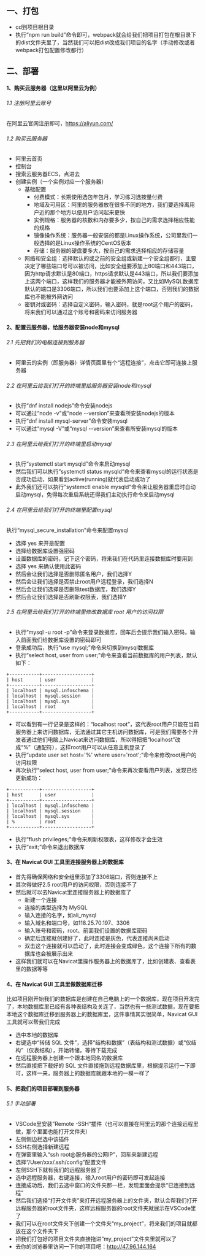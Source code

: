 ## 一、打包
* cd到项目根目录
* 执行“npm run build”命令即可，webpack就会给我们把项目打包在根目录下的dist文件夹里了，当然我们可以把dist改成我们项目的名字（手动修改或者webpack打包配置修改都行）

## 二、部署

#### 1、购买云服务器（这里以阿里云为例）

###### 1.1 注册阿里云账号
在阿里云官网注册即可，https://aliyun.com/

###### 1.2 购买云服务器
* 阿里云首页
* 控制台
* 搜索云服务器ECS，点进去
* 创建实例（一个实例对应一个服务器）
  * 基础配置
    * 付费模式：长期使用选包年包月，学习练习选按量付费
    * 地域及可用区：阿里的服务器放在很多不同的地方，我们要选择离用户近的那个地方以便用户访问起来更快
    * 实例规格：服务器的核数和内存要多少，按自己的需求选择相应性能的规格
    * 镜像操作系统：服务器一般安装的都是Linux操作系统，公司里我们一般选择的是Linux操作系统的CentOS版本
    * 存储：服务器的硬盘要多大，按自己的需求选择相应的存储容量
  * 网络和安全组：选择默认的或之前的安全组或新建一个安全组都行，主要决定了哪些端口号可以被访问，比如安全组要添加上80端口和443端口，因为http请求默认是80端口，https请求默认是443端口，所以我们要添加上这两个端口，这样我们的服务器才能被外网访问，又比如MySQL数据库默认的端口是3306端口，所以我们也要添加上这个端口，否则我们的数据库也不能被外网访问
  * 密钥对或密码：选择自定义密码，输入密码，就是root这个用户的密码，将来我们可以通过这个账号和密码来访问服务器
  
#### 2、配置云服务器，给服务器安装node和mysql

###### 2.1 先把我们的电脑连接到服务器
* 阿里云的实例（即服务器）详情页面里有个“远程连接”，点击它即可连接上服务器

###### 2.2 在阿里云给我们打开的终端里给服务器安装node和mysql
* 执行“dnf install nodejs”命令安装nodejs
* 可以通过“node -v”或“node --version”来查看所安装nodejs的版本
* 执行“dnf install mysql-server”命令安装mysql
* 可以通过“mysql -V”或“mysql --version”来查看所安装mysql的版本

###### 2.3 在阿里云给我们打开的终端里启动mysql
* 执行“systemctl start mysqld”命令来启动mysql
* 然后我们可以执行”systemctl status mysqld“命令来查看mysql的运行状态是否成功启动，如果看到active(running)就代表启动成功了
* 此外我们还可以执行”systemctl enable mysqld“命令来让服务器重启时自动启动mysql，免得每次重启系统还得我们主动执行命令来启动mysql

###### 2.4 在阿里云给我们打开的终端里配置mysql
执行“mysql_secure_installation”命令来配置mysql
* 选择 yes 来开是配置
* 选择给数据库设置强密码
* 设置数据库的密码，记下这个密码，将来我们在代码里连接数据库时要用到
* 选择 yes 来确认使用此密码
* 然后会让我们选择是否删除匿名用户，我们选择Y
* 然后会让我们选择是否禁止root用户远程登录，我们选择N
* 然后会让我们选择是否删除test数据库，我们选择Y
* 然后会让我们选择是否刷新权限表，我们选择Y

###### 2.5 在阿里云给我们打开的终端里修改数据库 root 用户的访问权限
* 执行“mysql -u root -p”命令来登录数据库，回车后会提示我们输入密码，输入前面我们给数据库设置的密码即可
* 登录成功后，执行“use mysql;”命令来切换到mysql数据库
* 执行“select host, user from user;”命令来查看当前数据库的用户列表，默认如下：
```
+-----------+------------------+
| host      | user             |
+-----------+------------------+
| localhost | mysql.infoschema |
| localhost | mysql.session    |
| localhost | mysql.sys        |
| localhost | root             |
+-----------+------------------+
```
* 可以看到有一行记录是这样的：“localhost root”，这代表root用户只能在当前服务器上来访问数据库，无法通过其它主机访问数据库，可是我们需要各个开发者通过他们电脑上Navicat来访问数据库，所以得把把“localhost”改成“%”（通配符），这样root用户可以从任意主机登录了
* 执行“update user set host='%' where user='root';”命令来修改root用户的访问权限 
* 再次执行“select host, user from user;”命令来再次查看用户列表，发现已经更新成功：
```
+-----------+------------------+
| host      | user             |
+-----------+------------------+
| localhost | mysql.infoschema |
| localhost | mysql.session    |
| localhost | mysql.sys        |
| %         | root             |
+-----------+------------------+
```
* 执行“flush privileges;”命令来刷新权限表，这样修改才会生效
* 执行“exit;”命令来退出数据库

#### 3、在 Navicat GUI 工具里连接服务器上的数据库
* 首先得确保网络和安全组里添加了3306端口，否则连接不上
* 其次得做好2.5 root用户的访问权限，否则连接不了
* 然后就可以去Navicat里连接服务器上的数据库了
  * 新建一个连接
  * 连接的类型选择为 MySQL
  * 输入连接的名字，如ali_mysql
  * 输入域名和端口号，如118.25.70.197、3306
  * 输入账号和密码，root、前面我们设置的数据库密码
  * 确定后连接就创建好了，此时连接是灰色，代表连接尚未启动
  * 双击这个连接就可以启动了，此时连接会变成绿色，这个连接下所有的数据库也会被展示出来
* 这样我们就可以在Navicat里操作服务器上的数据库了，比如创建表、查看表里的数据等等

#### 4、在 Navicat GUI 工具里做数据库迁移
比如项目刚开始我们的数据库是创建在自己电脑上的一个数据库，现在项目开发完了，本地数据库里已经有各种表结构及关连了，当然也有一些测试数据，现在要把本地这个数据库迁移到服务器上的数据库里，这件事情其实很简单，Navicat GUI 工具就可以帮我们完成
* 选中本地的数据库
* 右键选中“转储 SQL 文件”，选择“结构和数据”（表结构和测试数据）或“仅结构”（仅表结构），开始转储，等待下载完成
* 在远程服务器上创建一个跟本地同名的数据库
* 然后直接把下载好的 SQL 文件直接拖到远程数据库里，根据提示运行一下即可，这样一来，服务器上的数据库就跟本地的一模一样了

#### 5、把我们的项目部署到服务器

###### 5.1 手动部署
* VSCode里安装”Remote -SSH“插件（也可以直接在阿里云的那个连接远程里做，那个里面也能打开文件夹）
* 左侧侧边栏选中该插件
* SSH右侧选择新建远程
* 在弹窗里输入“ssh root@服务器的公网IP”，回车来新建远程
* 选择“/User/xxx/.ssh/config”配置文件
* 左侧SSH下就有我们的远程服务器了
* 选中远程服务器，右键连接，输入root用户的密码即可发起连接
* 连接成功后，我们去选中窗口的文件夹那一栏，发现里面会提示“已连接到远程”
* 然后我们选择“打开文件夹”来打开远程服务器上的文件夹，默认会帮我们打开远程服务器的root文件夹，这样远程服务器的root文件夹就展示在VSCode里了
* 我们可以在root文件夹下创建一个文件夹“my_project”，将来我们的项目就都放在这个文件夹下
* 把我们打包好的项目文件夹直接拖进“my_project”文件夹里就可以了
* 去你的浏览器里访问一下你的项目吧：http://47.96.144.164
